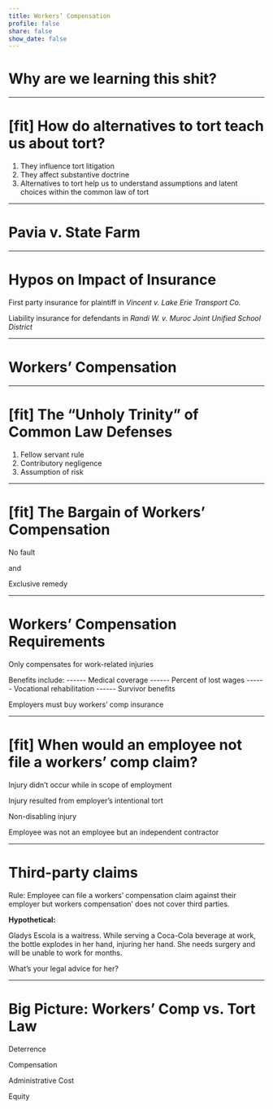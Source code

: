 ```yaml
---
title: Workers’ Compensation
profile: false
share: false
show_date: false
---
```



# Why are we learning this shit?

---

# [fit] How do alternatives to tort teach us about tort?

1. They influence tort litigation
2. They affect substantive doctrine
3. Alternatives to tort help us to understand assumptions and latent choices within the common law of tort

---

# Pavia v. State Farm

---

# Hypos on Impact of Insurance

First party insurance for plaintiff in
_Vincent v. Lake Erie Transport Co._

Liability insurance for defendants in
_Randi W. v. Muroc Joint Unified School District_


---

# Workers’ Compensation

---

# [fit] The “Unholy Trinity” of Common Law Defenses

1. Fellow servant rule
2. Contributory negligence
3. Assumption of risk

---

# [fit] The Bargain of Workers’ Compensation

No fault

and

Exclusive remedy

---

# Workers’ Compensation Requirements

Only compensates for work-related injuries

Benefits include:
------ Medical coverage
------ Percent of lost wages
------ Vocational rehabilitation
------ Survivor benefits

Employers must buy workers’ comp insurance

---

# [fit] When would an employee not file a workers’ comp claim?

Injury didn’t occur while in scope of employment

Injury resulted from employer’s intentional tort

Non-disabling injury

Employee was not an employee but an independent contractor

---

# Third-party claims

Rule: Employee can file a workers’ compensation claim against their employer but workers compensation’ does not cover third parties.

**Hypothetical:** 

Gladys Escola is a waitress. While serving a Coca-Cola beverage at work, the bottle explodes in her hand, injuring her hand. She needs surgery and will be unable to work for months.

What’s your legal advice for her?

---

# Big Picture: Workers’ Comp vs. Tort Law

Deterrence

Compensation

Administrative Cost

Equity